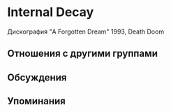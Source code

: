 # Internal Decay

Дискография
"A Forgotten Dream" 1993, Death Doom

## Отношения с другими группами


## Обсуждения


## Упоминания


